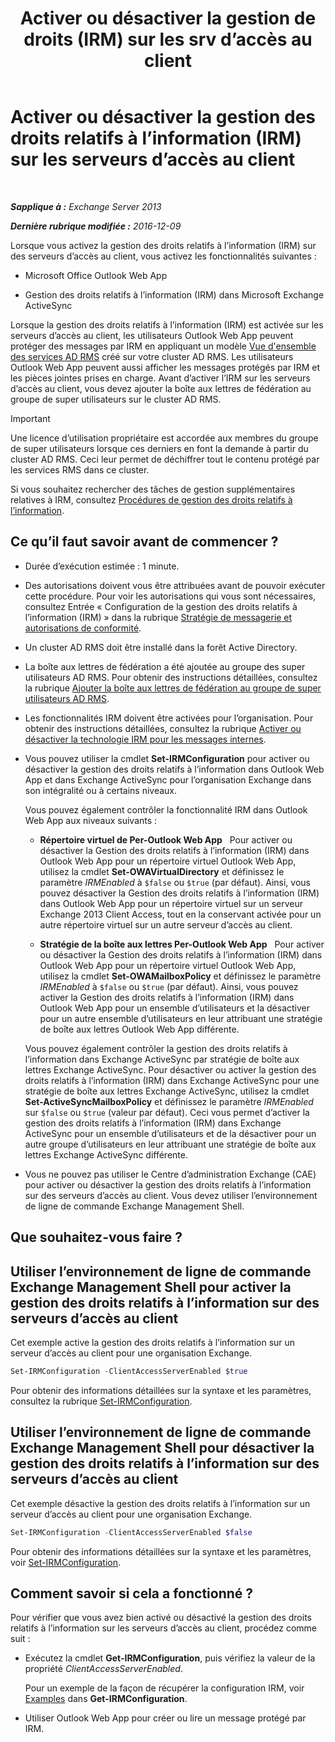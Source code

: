 ﻿---
title: 'Activer ou désactiver la gestion de droits (IRM) sur les srv d’accès au client'
TOCTitle: Activer ou désactiver la gestion des droits relatifs à l’information (IRM) sur les serveurs d’accès au client
ms:assetid: c7ce069b-a572-4755-90a3-7105472e4c83
ms:mtpsurl: https://technet.microsoft.com/fr-fr/library/Dd876938(v=EXCHG.150)
ms:contentKeyID: 50479201
ms.date: 04/24/2018
mtps_version: v=EXCHG.150
ms.translationtype: HT
---

# Activer ou désactiver la gestion des droits relatifs à l’information (IRM) sur les serveurs d’accès au client

 

_**Sapplique à :** Exchange Server 2013_

_**Dernière rubrique modifiée :** 2016-12-09_

Lorsque vous activez la gestion des droits relatifs à l’information (IRM) sur des serveurs d’accès au client, vous activez les fonctionnalités suivantes :

  - Microsoft Office Outlook Web App

  - Gestion des droits relatifs à l’information (IRM) dans Microsoft Exchange ActiveSync

Lorsque la gestion des droits relatifs à l’information (IRM) est activée sur les serveurs d’accès au client, les utilisateurs Outlook Web App peuvent protéger des messages par IRM en appliquant un modèle [Vue d'ensemble des services AD RMS](https://technet.microsoft.com/fr-fr/library/hh831364.aspx) créé sur votre cluster AD RMS. Les utilisateurs Outlook Web App peuvent aussi afficher les messages protégés par IRM et les pièces jointes prises en charge. Avant d’activer l’IRM sur les serveurs d’accès au client, vous devez ajouter la boîte aux lettres de fédération au groupe de super utilisateurs sur le cluster AD RMS.

> [!IMPORTANT]
> Une licence d’utilisation propriétaire est accordée aux membres du groupe de super utilisateurs lorsque ces derniers en font la demande à partir du cluster AD RMS. Ceci leur permet de déchiffrer tout le contenu protégé par les services RMS dans ce cluster.


Si vous souhaitez rechercher des tâches de gestion supplémentaires relatives à IRM, consultez [Procédures de gestion des droits relatifs à l’information](information-rights-management-procedures-exchange-2013-help.md).

## Ce qu’il faut savoir avant de commencer ?

  - Durée d’exécution estimée : 1 minute.

  - Des autorisations doivent vous être attribuées avant de pouvoir exécuter cette procédure. Pour voir les autorisations qui vous sont nécessaires, consultez Entrée « Configuration de la gestion des droits relatifs à l’information (IRM) » dans la rubrique [Stratégie de messagerie et autorisations de conformité](messaging-policy-and-compliance-permissions-exchange-2013-help.md).

  - Un cluster AD RMS doit être installé dans la forêt Active Directory.

  - La boîte aux lettres de fédération a été ajoutée au groupe des super utilisateurs AD RMS. Pour obtenir des instructions détaillées, consultez la rubrique [Ajouter la boîte aux lettres de fédération au groupe de super utilisateurs AD RMS](add-the-federation-mailbox-to-the-ad-rms-super-users-group-exchange-2013-help.md).

  - Les fonctionnalités IRM doivent être activées pour l’organisation. Pour obtenir des instructions détaillées, consultez la rubrique [Activer ou désactiver la technologie IRM pour les messages internes](enable-or-disable-irm-for-internal-messages-exchange-2013-help.md).

  - Vous pouvez utiliser la cmdlet **Set-IRMConfiguration** pour activer ou désactiver la gestion des droits relatifs à l’information dans Outlook Web App et dans Exchange ActiveSync pour l’organisation Exchange dans son intégralité ou à certains niveaux.
    
    Vous pouvez également contrôler la fonctionnalité IRM dans Outlook Web App aux niveaux suivants :
    
      - **Répertoire virtuel de Per-Outlook Web App**   Pour activer ou désactiver la Gestion des droits relatifs à l’information (IRM) dans Outlook Web App pour un répertoire virtuel Outlook Web App, utilisez la cmdlet **Set-OWAVirtualDirectory** et définissez le paramètre *IRMEnabled* à `$false` ou `$true` (par défaut). Ainsi, vous pouvez désactiver la Gestion des droits relatifs à l’information (IRM) dans Outlook Web App pour un répertoire virtuel sur un serveur Exchange 2013 Client Access, tout en la conservant activée pour un autre répertoire virtuel sur un autre serveur d’accès au client.
    
      - **Stratégie de la boîte aux lettres Per-Outlook Web App**   Pour activer ou désactiver la Gestion des droits relatifs à l’information (IRM) dans Outlook Web App pour un répertoire virtuel Outlook Web App, utilisez la cmdlet **Set-OWAMailboxPolicy** et définissez le paramètre *IRMEnabled* à `$false` ou `$true` (par défaut). Ainsi, vous pouvez activer la Gestion des droits relatifs à l’information (IRM) dans Outlook Web App pour un ensemble d’utilisateurs et la désactiver pour un autre ensemble d’utilisateurs en leur attribuant une stratégie de boîte aux lettres Outlook Web App différente.
    
    Vous pouvez également contrôler la gestion des droits relatifs à l’information dans Exchange ActiveSync par stratégie de boîte aux lettres Exchange ActiveSync. Pour désactiver ou activer la gestion des droits relatifs à l’information (IRM) dans Exchange ActiveSync pour une stratégie de boîte aux lettres Exchange ActiveSync, utilisez la cmdlet **Set-ActiveSyncMailboxPolicy** et définissez le paramètre *IRMEnabled* sur `$false` ou `$true` (valeur par défaut). Ceci vous permet d’activer la gestion des droits relatifs à l’information (IRM) dans Exchange ActiveSync pour un ensemble d’utilisateurs et de la désactiver pour un autre groupe d’utilisateurs en leur attribuant une stratégie de boîte aux lettres Exchange ActiveSync différente.

  - Vous ne pouvez pas utiliser le Centre d’administration Exchange (CAE) pour activer ou désactiver la gestion des droits relatifs à l’information sur des serveurs d’accès au client. Vous devez utiliser l’environnement de ligne de commande Exchange Management Shell.

## Que souhaitez-vous faire ?

## Utiliser l’environnement de ligne de commande Exchange Management Shell pour activer la gestion des droits relatifs à l’information sur des serveurs d’accès au client

Cet exemple active la gestion des droits relatifs à l’information sur un serveur d’accès au client pour une organisation Exchange.

```powershell
Set-IRMConfiguration -ClientAccessServerEnabled $true
```

Pour obtenir des informations détaillées sur la syntaxe et les paramètres, consultez la rubrique [Set-IRMConfiguration](https://technet.microsoft.com/fr-fr/library/dd979792\(v=exchg.150\)).

## Utiliser l’environnement de ligne de commande Exchange Management Shell pour désactiver la gestion des droits relatifs à l’information sur des serveurs d’accès au client

Cet exemple désactive la gestion des droits relatifs à l’information sur un serveur d’accès au client pour une organisation Exchange.

```powershell
Set-IRMConfiguration -ClientAccessServerEnabled $false
```

Pour obtenir des informations détaillées sur la syntaxe et les paramètres, voir [Set-IRMConfiguration](https://technet.microsoft.com/fr-fr/library/dd979792\(v=exchg.150\)).

## Comment savoir si cela a fonctionné ?

Pour vérifier que vous avez bien activé ou désactivé la gestion des droits relatifs à l’information sur les serveurs d’accès au client, procédez comme suit :

  - Exécutez la cmdlet **Get-IRMConfiguration**, puis vérifiez la valeur de la propriété *ClientAccessServerEnabled*.
    
    Pour un exemple de la façon de récupérer la configuration IRM, voir [Examples](https://technet.microsoft.com/fr-fr/e1821219-fe18-4642-a9c2-58eb0aadd61a\(exchg.150\)#examples) dans **Get-IRMConfiguration**.

  - Utiliser Outlook Web App pour créer ou lire un message protégé par IRM.

